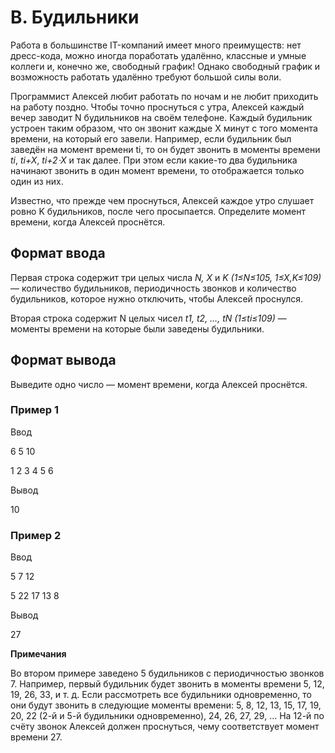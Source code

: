 
# B. Будильники

Работа в большинстве IT-компаний имеет много преимуществ: нет дресс-кода, можно иногда поработать
удалённо, классные и умные коллеги и, конечно же, свободный график! Однако свободный график и
возможность работать удалённо требуют большой силы воли.

Программист Алексей любит работать по ночам и не любит приходить на работу поздно. Чтобы точно 
проснуться с утра, Алексей каждый вечер заводит N будильников на своём телефоне. Каждый будильник
устроен таким образом, что он звонит каждые X минут с того момента времени, на который его завели.
Например, если будильник был заведён на момент времени ti, то он будет звонить в моменты времени
*ti*, *ti+X*, *ti+2⋅X* и так далее. При этом если какие-то два будильника начинают звонить в один
момент времени, то отображается только один из них.

Известно, что прежде чем проснуться, Алексей каждое утро слушает ровно K будильников, после чего
просыпается. Определите момент времени, когда Алексей проснётся.

## Формат ввода
Первая строка содержит три целых числа *N, X* и *K (1≤N≤105, 1≤X,K≤109)* — количество будильников, 
периодичность звонков и количество будильников, которое нужно отключить, чтобы Алексей проснулся.

Вторая строка содержит N целых чисел *t1, t2, …, tN (1≤ti≤109)* — моменты времени на которые были
заведены будильники.

## Формат вывода
Выведите одно число — момент времени, когда Алексей проснётся.

### Пример 1
Ввод

6 5 10

1 2 3 4 5 6

Вывод

10

### Пример 2
Ввод

5 7 12

5 22 17 13 8

Вывод

27

**Примечания**

Во втором примере заведено 5 будильников с периодичностью звонков 7. Например, первый будильник будет
звонить в моменты времени 5, 12, 19, 26, 33, и т. д. Если рассмотреть все будильники одновременно,
то они будут звонить в следующие моменты времени: 5, 8, 12, 13, 15, 17, 19, 20, 22 (2-й и 5-й
будильники одновременно), 24, 26, 27, 29, … На 12-й по счёту звонок Алексей должен проснуться, чему
соответствует момент времени 27. 